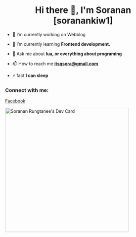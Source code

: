 <h1 align="center">Hi there 👋, I'm Soranan [soranankiw1]</h1>

- 🔭 I’m currently working on Webblog

- 🌱 I’m currently learning **Frontend development.**

- 💬 Ask me about **lua, or everything about programing**

- 📫 How to reach me **itsqsora@gmail.com**

- ⚡ fact **I can sleep**

<h3 align="left">Connect with me:</h3>
<p align="left">
<a href="https://fb.com/soranankiw1" target="blank"><img align="center"/>Facebook</a>
</p>
<a href="https://app.daily.dev/soranan"><img src="https://api.daily.dev/devcards/a6e266ff01b5431fa8889dc228256a26.png?r=l09" width="400" alt="Soranan Rungtanee's Dev Card"/></a>

